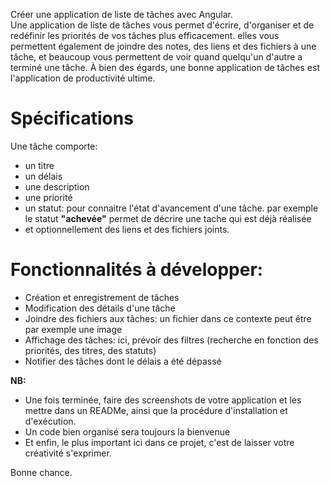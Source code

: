 Créer une application de liste de tâches avec Angular.\
 Une application de liste de tâches vous permet d'écrire, d'organiser et de redéfinir les priorités de vos tâches plus efficacement. elles vous permettent également de joindre des notes, des liens et des fichiers à une tâche, et beaucoup vous permettent de voir quand quelqu'un d'autre a terminé une tâche. À bien des égards, une bonne application de tâches est l'application de productivité ultime.
 
# Spécifications

Une tâche comporte: 
- un titre 
- un délais
- une description
- une priorité
- un statut: pour connaitre l'état d'avancement d'une tâche. par exemple le statut __"achevée"__ permet de décrire une tache qui est déjà réalisée
- et optionnellement des liens et des fichiers joints.


# Fonctionnalités à développer:

- Création et enregistrement de tâches
- Modification des détails d'une tâche
- Joindre des fichiers aux tâches: un fichier dans ce contexte peut être par exemple une image
- Affichage des tâches: ici, prévoir des filtres (recherche en fonction des priorités, des titres, des statuts)
- Notifier des tâches dont le délais a été dépassé

**NB:** 
- Une fois terminée, faire des screenshots de votre application et les mettre dans un READMe, ainsi que la procédure d'installation et d'exécution.
- Un code bien organisé sera toujours la bienvenue
- Et enfin, le plus important ici dans ce projet, c'est de laisser votre créativité s'exprimer.
  
Bonne chance.